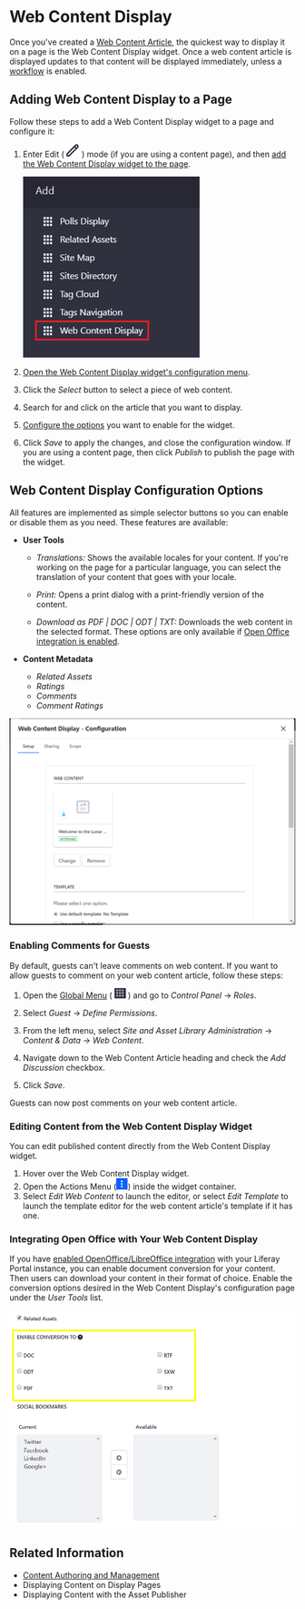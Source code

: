 # Web Content Display

Once you've created a [Web Content Article](../../../content-authoring-and-management/web-content/web-content-articles/adding-a-basic-web-content-article.md), the quickest way to display it on a page is the Web Content Display widget. Once a web content article is displayed updates to that content will be displayed immediately, unless a [workflow](../../../process-automation/workflow/user-guide/introduction-to-workflow.md) is enabled.

## Adding Web Content Display to a Page

Follow these steps to add a Web Content Display widget to a page and configure it:

1. Enter Edit ( ![Edit icon](../../../images/icon-edit.png) ) mode (if you are using a content page), and then [add the Web Content Display widget to the page](../../creating-pages/using-widget-pages/adding-widgets-to-a-page.md).

    ![Add the Web Content Display app to a page to begin displaying your new web content article.](./web-content-display/images/01.png)

1. [Open the Web Content Display widget's configuration menu](TODO:adding-widgets#configuration-menu).

1. Click the _Select_ button to select a piece of web content.

1. Search for and click on the article that you want to display.

1. [Configure the options](#web-content-display-configuration-options) you want to enable for the widget.

1. Click _Save_ to apply the changes, and close the configuration window. If you are using a content page, then click _Publish_ to publish the page with the widget.

## Web Content Display Configuration Options

All features are implemented as simple selector buttons so you can enable or disable them as you need. These features are available:

-   **User Tools**

    -   _Translations:_ Shows the available locales for your content. If you're working on the page for a particular language, you can select the translation of your content that goes with your locale.

    -   _Print:_ Opens a print dialog with a print-friendly version of the content.

    -   _Download as PDF | DOC | ODT | TXT:_ Downloads the web content in the selected format. These options are only available if [Open Office integration is enabled](../../../content-authoring-and-management/documents-and-media/devops/enabling-openoffice-libreoffice-integration.md).

-   **Content Metadata**
    -   _Related Assets_
    -   _Ratings_
    -   _Comments_
    -   _Comment Ratings_

![Publishing web content is a snap. At a minimum, you only have to select the content you wish to publish. You can also enable lots of optional features to let your users interact with your content.](./web-content-display/images/02.png)

### Enabling Comments for Guests

By default, guests can't leave comments on web content. If you want to allow guests to comment on your web content article, follow these steps:

1. Open the [Global Menu](../../../getting-started/navigating-dxp.md) ( ![Global Menu icon](../../../images/icon-applications-menu.png) ) and go to _Control Panel_ &rarr; _Roles_.

1. Select _Guest_ &rarr; _Define Permissions_.

1. From the left menu, select _Site and Asset Library Administration_ &rarr; _Content & Data_ &rarr; _Web Content_.

1. Navigate down to the Web Content Article heading and check the _Add Discussion_ checkbox.

1. Click _Save_.

Guests can now post comments on your web content article.

### Editing Content from the Web Content Display Widget

You can edit published content directly from the Web Content Display widget.

1. Hover over the Web Content Display widget.
1. Open the Actions Menu (![Options](../../../images/icon-app-options.png)) inside the widget container.
1. Select _Edit Web Content_ to launch the editor, or select _Edit Template_ to launch the template editor for the web content article's template if it has one.

### Integrating Open Office with Your Web Content Display

If you have [enabled OpenOffice/LibreOffice integration](../../../content-authoring-and-management/documents-and-media/devops/enabling-openoffice-libreoffice-integration.md) with your Liferay Portal instance, you can enable document conversion for your content. Then users can download your content in their format of choice. Enable the conversion options desired in the Web Content Display's configuration page under the _User Tools_ list.

![Conversion options are listed for the assets.](./web-content-display/images/03.png)

## Related Information

-   [Content Authoring and Management](../../../content_authoring_and_management.html)
-   Displaying Content on Display Pages
-   Displaying Content with the Asset Publisher
